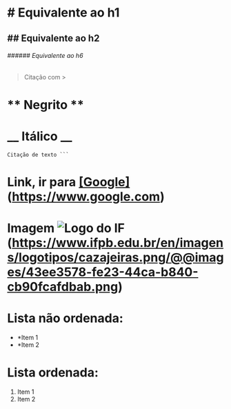 # # Equivalente ao h1
## ## Equivalente ao h2
###### ###### Equivalente ao h6

> Citação com >
# ** **Negrito** **
# __ __Itálico__ __

```
Citação de texto ```
```

# Link, ir para [[Google]](https://www.google.com) (https://www.google.com)

# Imagem ![Logo do IF](https://www.ifpb.edu.br/en/imagens/logotipos/cazajeiras.png/@@images/43ee3578-fe23-44ca-b840-cb90fcafdbab.png) (https://www.ifpb.edu.br/en/imagens/logotipos/cazajeiras.png/@@images/43ee3578-fe23-44ca-b840-cb90fcafdbab.png)

# Lista não ordenada:
* *Item 1
* *Item 2

# Lista ordenada:
1. Item 1
2. Item 2 
